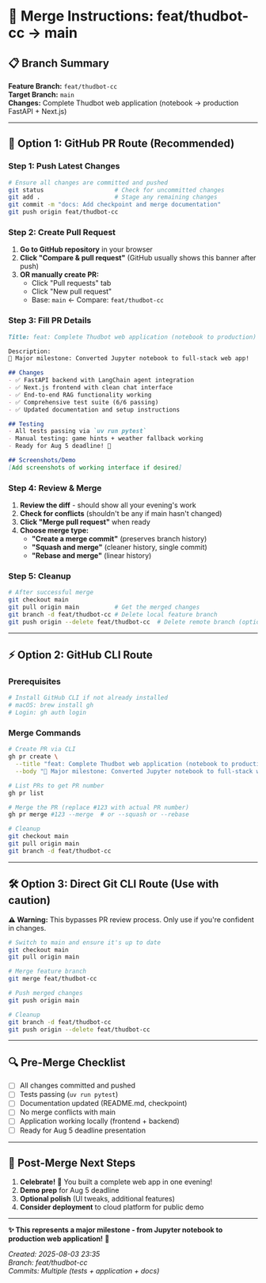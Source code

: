 # 🔀 Merge Instructions: feat/thudbot-cc → main

## 📋 Branch Summary

**Feature Branch:** `feat/thudbot-cc`  
**Target Branch:** `main`  
**Changes:** Complete Thudbot web application (notebook → production FastAPI + Next.js)

---

## 🎯 Option 1: GitHub PR Route (Recommended)

### Step 1: Push Latest Changes
```bash
# Ensure all changes are committed and pushed
git status                    # Check for uncommitted changes
git add .                     # Stage any remaining changes
git commit -m "docs: Add checkpoint and merge documentation"
git push origin feat/thudbot-cc
```

### Step 2: Create Pull Request
1. **Go to GitHub repository** in your browser
2. **Click "Compare & pull request"** (GitHub usually shows this banner after push)
3. **OR manually create PR:**
   - Click "Pull requests" tab
   - Click "New pull request"  
   - Base: `main` ← Compare: `feat/thudbot-cc`

### Step 3: Fill PR Details
```markdown
Title: feat: Complete Thudbot web application (notebook to production)

Description:
🚀 Major milestone: Converted Jupyter notebook to full-stack web app!

## Changes
- ✅ FastAPI backend with LangChain agent integration  
- ✅ Next.js frontend with clean chat interface
- ✅ End-to-end RAG functionality working
- ✅ Comprehensive test suite (6/6 passing)
- ✅ Updated documentation and setup instructions

## Testing  
- All tests passing via `uv run pytest`
- Manual testing: game hints + weather fallback working
- Ready for Aug 5 deadline! 🎯

## Screenshots/Demo
[Add screenshots of working interface if desired]
```

### Step 4: Review & Merge
1. **Review the diff** - should show all your evening's work
2. **Check for conflicts** (shouldn't be any if main hasn't changed)
3. **Click "Merge pull request"** when ready
4. **Choose merge type:**
   - **"Create a merge commit"** (preserves branch history) 
   - **"Squash and merge"** (cleaner history, single commit)
   - **"Rebase and merge"** (linear history)

### Step 5: Cleanup
```bash
# After successful merge
git checkout main
git pull origin main          # Get the merged changes
git branch -d feat/thudbot-cc # Delete local feature branch
git push origin --delete feat/thudbot-cc  # Delete remote branch (optional)
```

---

## ⚡ Option 2: GitHub CLI Route

### Prerequisites
```bash
# Install GitHub CLI if not already installed
# macOS: brew install gh
# Login: gh auth login
```

### Merge Commands
```bash
# Create PR via CLI
gh pr create \
  --title "feat: Complete Thudbot web application (notebook to production)" \
  --body "🚀 Major milestone: Converted Jupyter notebook to full-stack web app with FastAPI backend, Next.js frontend, and comprehensive testing. Ready for Aug 5 deadline! 🎯"

# List PRs to get PR number
gh pr list

# Merge the PR (replace #123 with actual PR number)
gh pr merge #123 --merge  # or --squash or --rebase

# Cleanup
git checkout main
git pull origin main
git branch -d feat/thudbot-cc
```

---

## 🛠️ Option 3: Direct Git CLI Route (Use with caution)

**⚠️ Warning:** This bypasses PR review process. Only use if you're confident in changes.

```bash
# Switch to main and ensure it's up to date
git checkout main
git pull origin main

# Merge feature branch
git merge feat/thudbot-cc

# Push merged changes
git push origin main

# Cleanup
git branch -d feat/thudbot-cc
git push origin --delete feat/thudbot-cc
```

---

## 🔍 Pre-Merge Checklist

- [ ] All changes committed and pushed
- [ ] Tests passing (`uv run pytest`)  
- [ ] Documentation updated (README.md, checkpoint)
- [ ] No merge conflicts with main
- [ ] Application working locally (frontend + backend)
- [ ] Ready for Aug 5 deadline presentation

---

## 🎉 Post-Merge Next Steps

1. **Celebrate!** 🍾 You built a complete web app in one evening!
2. **Demo prep** for Aug 5 deadline
3. **Optional polish** (UI tweaks, additional features)
4. **Consider deployment** to cloud platform for public demo

---

**✨ This represents a major milestone - from Jupyter notebook to production web application!** 🚀

*Created: 2025-08-03 23:35*  
*Branch: feat/thudbot-cc*  
*Commits: Multiple (tests + application + docs)*